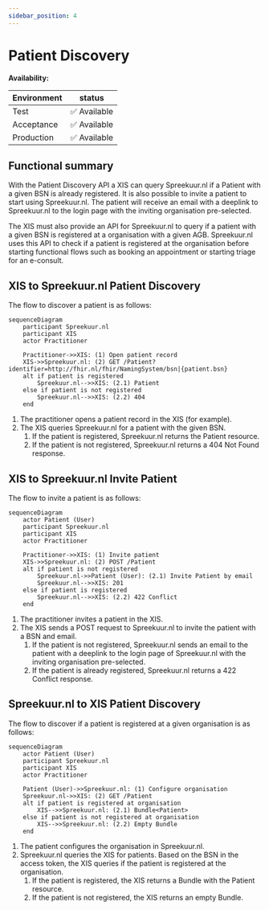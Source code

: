 ```yaml
---
sidebar_position: 4
---
```

# Patient Discovery
**Availability:**

| Environment | status       |
|-------------|--------------|
| Test        | ✅ Available  |
| Acceptance  | ✅ Available  |
| Production  | ✅ Available  |

## Functional summary
With the Patient Discovery API a XIS can query Spreekuur.nl if a Patient with a given BSN is already registered. It is 
also possible to invite a patient to start using Spreekuur.nl. The patient will receive an email with a deeplink to 
Spreekuur.nl to the login page with the inviting organisation pre-selected. 

The XIS must also provide an API for Spreekuur.nl to query if a patient with a given BSN is registered at a organisation
with a given AGB. Spreekuur.nl uses this API to check if a patient is registered at the organisation before starting 
functional flows such as booking an appointment or starting triage for an e-consult.

## XIS to Spreekuur.nl Patient Discovery
The flow to discover a patient is as follows:
```mermaid
sequenceDiagram    
    participant Spreekuur.nl
    participant XIS
    actor Practitioner

    Practitioner->>XIS: (1) Open patient record
    XIS->>Spreekuur.nl: (2) GET /Patient?identifier=http://fhir.nl/fhir/NamingSystem/bsn|{patient.bsn}
    alt if patient is registered
        Spreekuur.nl-->>XIS: (2.1) Patient
    else if patient is not registered
        Spreekuur.nl-->>XIS: (2.2) 404
    end
```
1. The practitioner opens a patient record in the XIS (for example).
2. The XIS queries Spreekuur.nl for a patient with the given BSN. 
   1. If the patient is registered, Spreekuur.nl returns the Patient resource.
   2. If the patient is not registered, Spreekuur.nl returns a 404 Not Found response.

## XIS to Spreekuur.nl Invite Patient
The flow to invite a patient is as follows:
```mermaid
sequenceDiagram
    actor Patient (User)
    participant Spreekuur.nl
    participant XIS
    actor Practitioner

    Practitioner->>XIS: (1) Invite patient
    XIS->>Spreekuur.nl: (2) POST /Patient
    alt if patient is not registered
        Spreekuur.nl->>Patient (User): (2.1) Invite Patient by email
        Spreekuur.nl-->>XIS: 201
    else if patient is registered
        Spreekuur.nl-->>XIS: (2.2) 422 Conflict
    end
```
1. The practitioner invites a patient in the XIS.
2. The XIS sends a POST request to Spreekuur.nl to invite the patient with a BSN and email.
    1. If the patient is not registered, Spreekuur.nl sends an email to the patient with a deeplink to the login page of 
        Spreekuur.nl with the inviting organisation pre-selected.
    2. If the patient is already registered, Spreekuur.nl returns a 422 Conflict response.

## Spreekuur.nl to XIS Patient Discovery
The flow to discover if a patient is registered at a given organisation is as follows:
```mermaid
sequenceDiagram
    actor Patient (User)
    participant Spreekuur.nl
    participant XIS
    actor Practitioner
    
    Patient (User)->>Spreekuur.nl: (1) Configure organisation
    Spreekuur.nl->>XIS: (2) GET /Patient
    alt if patient is registered at organisation
        XIS-->>Spreekuur.nl: (2.1) Bundle<Patient>
    else if patient is not registered at organisation
        XIS-->>Spreekuur.nl: (2.2) Empty Bundle
    end
```
1. The patient configures the organisation in Spreekuur.nl.
2. Spreekuur.nl queries the XIS for patients. Based on the BSN in the access token, the XIS queries if the patient is registered at the organisation.
   1. If the patient is registered, the XIS returns a Bundle with the Patient resource.
   2. If the patient is not registered, the XIS returns an empty Bundle.